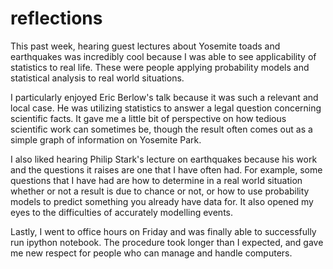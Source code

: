 reflections
===========
This past week, hearing guest lectures about Yosemite toads and earthquakes was incredibly cool because I was able to see applicability of statistics to real life.  These were people applying probability models and statistical analysis to real world situations.  

I particularly enjoyed Eric Berlow's talk because it was such a relevant and local case.  He was utilizing statistics to answer a legal question concerning scientific facts.  It gave me a little bit of perspective on how tedious scientific work can sometimes be, though the result often comes out as a simple graph of information on Yosemite Park.

I also liked hearing Philip Stark's lecture on earthquakes because his work and the questions it raises are one that I have often had. For example, some questions that I have had are how to determine in a real world situation whether or not a result is due to chance or not, or how to use probability models to predict something you already have data for.  It also opened my eyes to the difficulties of accurately modelling events.

Lastly, I went to office hours on Friday and was finally able to successfully run ipython notebook.  The procedure took longer than I expected, and gave me new respect for people who can manage and handle computers.
